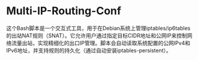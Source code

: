 # Multi-IP-Routing-Conf
这个Bash脚本是一个交互式工具，用于在Debian系统上管理iptables/ip6tables的出站NAT规则（SNAT）。它允许用户通过指定目标CIDR地址和公网IP来控制网络流量出站，实现精细化的出口IP管理。脚本会自动读取系统配置的公网IPv4和IPv6地址，并支持规则的持久化（通过自动安装iptables-persistent）。
